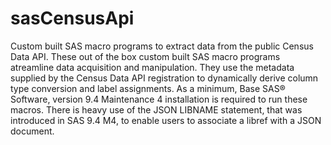 # sasCensusApi
Custom built SAS macro programs to extract data from the public Census Data API. These out of the box custom built SAS macro programs atreamline data acquisition and manipulation. They use the metadata supplied by the Census Data API registration to dynamically derive column type conversion and label assignments. As a minimum, Base SAS® Software, version 9.4 Maintenance 4 installation is required to run these macros. There is heavy use of the JSON LIBNAME statement, that was introduced in SAS 9.4 M4, to enable users to associate a libref with a JSON document.
